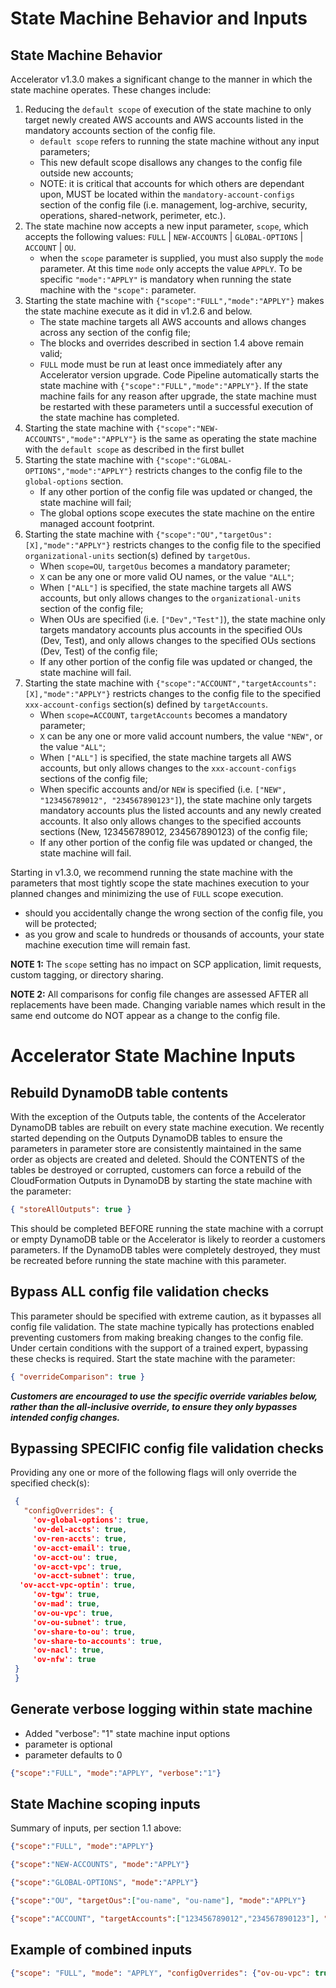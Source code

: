 # **State Machine Behavior and Inputs**

## State Machine Behavior

Accelerator v1.3.0 makes a significant change to the manner in which the state machine operates. These changes include:

1. Reducing the `default scope` of execution of the state machine to only target newly created AWS accounts and AWS accounts listed in the mandatory accounts section of the config file.
    - `default scope` refers to running the state machine without any input parameters;
    - This new default scope disallows any changes to the config file outside new accounts;
    - NOTE: it is critical that accounts for which others are dependant upon, MUST be located within the `mandatory-account-configs` section of the config file (i.e. management, log-archive, security, operations, shared-network, perimeter, etc.).
2. The state machine now accepts a new input parameter, `scope`, which accepts the following values: `FULL` | `NEW-ACCOUNTS` | `GLOBAL-OPTIONS` | `ACCOUNT` | `OU`.
    - when the `scope` parameter is supplied, you must also supply the `mode` parameter. At this time `mode` only accepts the value `APPLY`. To be specific `"mode":"APPLY"` is mandatory when running the state machine with the `"scope":` parameter.
3. Starting the state machine with `{"scope":"FULL","mode":"APPLY"}` makes the state machine execute as it did in v1.2.6 and below.
    - The state machine targets all AWS accounts and allows changes across any section of the config file;
    - The blocks and overrides described in section 1.4 above remain valid;
    - `FULL` mode must be run at least once immediately after any Accelerator version upgrade. Code Pipeline automatically starts the state machine with `{"scope":"FULL","mode":"APPLY"}`. If the state machine fails for any reason after upgrade, the state machine must be restarted with these parameters until a successful execution of the state machine has completed.
4. Starting the state machine with `{"scope":"NEW-ACCOUNTS","mode":"APPLY"}` is the same as operating the state machine with the `default scope` as described in the first bullet
5. Starting the state machine with `{"scope":"GLOBAL-OPTIONS","mode":"APPLY"}` restricts changes to the config file to the `global-options` section.
    - If any other portion of the config file was updated or changed, the state machine will fail;
    - The global options scope executes the state machine on the entire managed account footprint.
6. Starting the state machine with `{"scope":"OU","targetOus":[X],"mode":"APPLY"}` restricts changes to the config file to the specified `organizational-units` section(s) defined by `targetOus`.
    - When `scope=OU`, `targetOus` becomes a mandatory parameter;
    - `X` can be any one or more valid OU names, or the value `"ALL"`;
    - When `["ALL"]` is specified, the state machine targets all AWS accounts, but only allows changes to the `organizational-units` section of the config file;
    - When OUs are specified (i.e. `["Dev","Test"]`), the state machine only targets mandatory accounts plus accounts in the specified OUs (Dev, Test), and only allows changes to the specified OUs sections (Dev, Test) of the config file;
    - If any other portion of the config file was updated or changed, the state machine will fail.
7. Starting the state machine with `{"scope":"ACCOUNT","targetAccounts":[X],"mode":"APPLY"}` restricts changes to the config file to the specified `xxx-account-configs` section(s) defined by `targetAccounts`.
    - When `scope=ACCOUNT`, `targetAccounts` becomes a mandatory parameter;
    - `X` can be any one or more valid account numbers, the value `"NEW"`, or the value `"ALL"`;
    - When `["ALL"]` is specified, the state machine targets all AWS accounts, but only allows changes to the `xxx-account-configs` sections of the config file;
    - When specific accounts and/or `NEW` is specified (i.e. `["NEW", "123456789012", "234567890123"]`), the state machine only targets mandatory accounts plus the listed accounts and any newly created accounts. It also only allows changes to the specified accounts sections (New, 123456789012, 234567890123) of the config file;
    - If any other portion of the config file was updated or changed, the state machine will fail.

Starting in v1.3.0, we recommend running the state machine with the parameters that most tightly scope the state machines execution to your planned changes and minimizing the use of `FULL` scope execution.

- should you accidentally change the wrong section of the config file, you will be protected;
- as you grow and scale to hundreds or thousands of accounts, your state machine execution time will remain fast.

**NOTE 1:** The `scope` setting has no impact on SCP application, limit requests, custom tagging, or directory sharing.

**NOTE 2:** All comparisons for config file changes are assessed AFTER all replacements have been made. Changing variable names which result in the same end outcome do NOT appear as a change to the config file.

# **Accelerator State Machine Inputs**

## Rebuild DynamoDB table contents

With the exception of the Outputs table, the contents of the Accelerator DynamoDB tables are rebuilt on every state machine execution. We recently started depending on the Outputs DynamoDB tables to ensure the parameters in parameter store are consistently maintained in the same order as objects are created and deleted. Should the CONTENTS of the tables be destroyed or corrupted, customers can force a rebuild of the CloudFormation Outputs in DynamoDB by starting the state machine with the parameter:

```json
{ "storeAllOutputs": true }
```

This should be completed BEFORE running the state machine with a corrupt or empty DynamoDB table or the Accelerator is likely to reorder a customers parameters. If the DynamoDB tables were completely destroyed, they must be recreated before running the state machine with this parameter.

## Bypass **ALL** config file validation checks

This parameter should be specified with extreme caution, as it bypasses all config file validation. The state machine typically has protections enabled preventing customers from making breaking changes to the config file. Under certain conditions with the support of a trained expert, bypassing these checks is required. Start the state machine with the parameter:

```json
{ "overrideComparison": true }
```

**_Customers are encouraged to use the specific override variables below, rather than the all-inclusive override, to ensure they only bypasses intended config changes._**

## Bypassing SPECIFIC config file validation checks

Providing any one or more of the following flags will only override the specified check(s):

```json
 {
   "configOverrides": {
     'ov-global-options': true,
     'ov-del-accts': true,
     'ov-ren-accts': true,
     'ov-acct-email': true,
     'ov-acct-ou': true,
     'ov-acct-vpc': true,
     'ov-acct-subnet': true,
  'ov-acct-vpc-optin': true,
     'ov-tgw': true,
     'ov-mad': true,
     'ov-ou-vpc': true,
     'ov-ou-subnet': true,
     'ov-share-to-ou': true,
     'ov-share-to-accounts': true,
     'ov-nacl': true,
     'ov-nfw': true
 }
 }
```

## Generate verbose logging within state machine

- Added "verbose": "1" state machine input options
- parameter is optional
- parameter defaults to 0

```json
{"scope":"FULL", "mode":"APPLY", "verbose":"1"}
```

## State Machine scoping inputs

Summary of inputs, per section 1.1 above:

```json
{"scope":"FULL", "mode":"APPLY"}
```

```json
{"scope":"NEW-ACCOUNTS", "mode":"APPLY"}
```

```json
{"scope":"GLOBAL-OPTIONS", "mode":"APPLY"}
```

```json
{"scope":"OU", "targetOus":["ou-name", "ou-name"], "mode":"APPLY"}
```

```json
{"scope":"ACCOUNT", "targetAccounts":["123456789012","234567890123"], "mode":"APPLY"}
```

## Example of combined inputs

```json
{"scope": "FULL", "mode": "APPLY", "configOverrides": {"ov-ou-vpc": true, "ov-ou-subnet": true, "ov-acct-vpc": true }}
```
